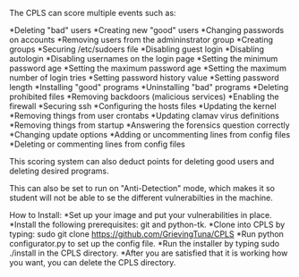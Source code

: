 The CPLS can score multiple events such as:

*Deleting "bad" users
*Creating new "good" users
*Changing passwords on accounts
*Removing users from the admininstrator group
*Creating groups
*Securing /etc/sudoers file
*Disabling guest login
*Disabling autologin
*Disabling usernames on the login page
*Setting the minimum password age
*Setting the maximum password age
*Setting the maximum number of login tries
*Setting password history value
*Setting password length
*Installing "good" programs
*Uninstalling "bad" programs
*Deleting prohibited files
*Removing backdoors (malicious services)
*Enabling the firewall
*Securing ssh
*Configuring the hosts files
*Updating the kernel
*Removing things from user crontabs
*Updating clamav virus definitions
*Removing things from startup
*Answering the forensics question correctly
*Changing update options
*Adding or uncommenting lines from config files
*Deleting or commenting lines from config files

This scoring system can also deduct points for deleting good users and deleting desired programs.

This can also be set to run on "Anti-Detection" mode, which makes it so student will not be able to se the different vulnerabilties in the machine.

How to Install:
*Set up your image and put your vulnerabilities in place.
*Install the following prerequisites: git and python-tk.
*Clone into CPLS by typing: sudo git clone https://github.com/GrievingTuna/CPLS
*Run python configurator.py to set up the config file.
*Run the installer by typing sudo ./install in the CPLS directory.
*After you are satisfied that it is working how you want, you can delete the CPLS directory.